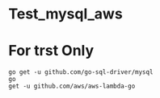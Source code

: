 # Test_mysql_aws
# For trst Only 

<code>go get -u github.com/go-sql-driver/mysql</code>
<br>
<code>go get -u github.com/aws/aws-lambda-go</code>

